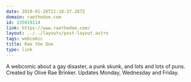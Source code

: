 ```yaml
---
date: 2020-01-26T21:18:37.287Z
domain: raethedoe.com
id: 135019114
link: https://www.raethedoe.com/
layout: ../../layouts/post-layout.astro
tags: webcomic
title: Rae the Doe
type: link
---
```


A webcomic about a gay disaster, a punk skunk, and lots and lots of puns. Created by Olive Rae Brinker. Updates Monday, Wednesday and Friday.
